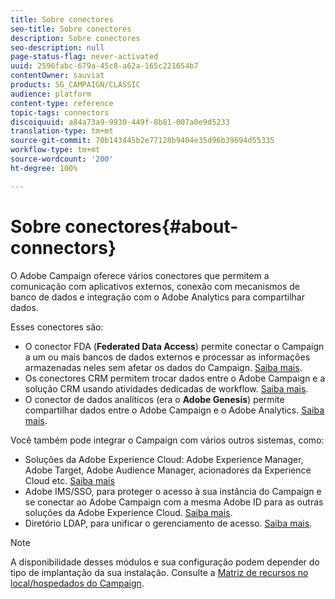 ```yaml
---
title: Sobre conectores
seo-title: Sobre conectores
description: Sobre conectores
seo-description: null
page-status-flag: never-activated
uuid: 2596fabc-679a-45c8-a62a-165c221654b7
contentOwner: sauviat
products: SG_CAMPAIGN/CLASSIC
audience: platform
content-type: reference
topic-tags: connectors
discoiquuid: a84a73a9-9930-449f-8b81-007a0e9d5233
translation-type: tm+mt
source-git-commit: 70b143445b2e77128b9404e35d96b39694d55335
workflow-type: tm+mt
source-wordcount: '200'
ht-degree: 100%

---
```



# Sobre conectores{#about-connectors}

O Adobe Campaign oferece vários conectores que permitem a comunicação com aplicativos externos, conexão com mecanismos de banco de dados e integração com o Adobe Analytics para compartilhar dados.

Esses conectores são:

* O conector FDA (**Federated Data Access**) permite conectar o Campaign a um ou mais bancos de dados externos e processar as informações armazenadas neles sem afetar os dados do Campaign. [Saiba mais](../../platform/using/about-fda.md).
* Os conectores CRM permitem trocar dados entre o Adobe Campaign e a solução CRM usando atividades dedicadas de workflow. [Saiba mais](../../platform/using/crm-connectors.md).
* O conector de dados analíticos (era o **Adobe Genesis**) permite compartilhar dados entre o Adobe Campaign e o Adobe Analytics. [Saiba mais](../../platform/using/adobe-analytics-data-connector.md).

Você também pode integrar o Campaign com vários outros sistemas, como:

* Soluções da Adobe Experience Cloud: Adobe Experience Manager, Adobe Target, Adobe Audience Manager, acionadores da Experience Cloud etc. [Saiba mais](../../integrations/using/about-campaign-integrations.md)
* Adobe IMS/SSO, para proteger o acesso à sua instância do Campaign e se conectar ao Adobe Campaign com a mesma Adobe ID para as outras soluções da Adobe Experience Cloud. [Saiba mais](../../integrations/using/about-adobe-id.md).
* Diretório LDAP, para unificar o gerenciamento de acesso. [Saiba mais](../../installation/using/connecting-through-ldap.md).

>[!NOTE]
>
>A disponibilidade desses módulos e sua configuração podem depender do tipo de implantação da sua instalação. Consulte a [Matriz de recursos no local/hospedados do Campaign](https://helpx.adobe.com/br/campaign/kb/acc-on-prem-vs-hosted.html).

